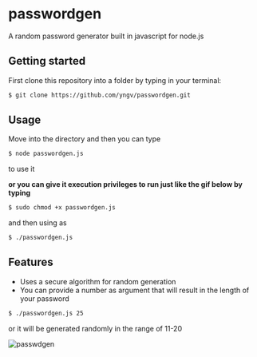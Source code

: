 # passwordgen
A random password generator built in javascript for node.js

## Getting started
First clone this repository into a folder by typing in your terminal:
```bash 
$ git clone https://github.com/yngv/passwordgen.git
```
## Usage
Move into the directory and then you can type
```bash
$ node passwordgen.js 
``` 
to use it

**or you can give it execution privileges to run just like the gif below by typing**
```bash
$ sudo chmod +x passwordgen.js
```
and then using as
```bash
$ ./passwordgen.js
```
## Features
* Uses a secure algorithm for random generation
* You can provide a number as argument that will result in the length of your password
```bash
$ ./passwordgen.js 25
```
or it will be generated randomly in the range of 11-20

![passwdgen](https://user-images.githubusercontent.com/44353611/126944296-b18a79e3-9302-408d-ba67-3e65d5dee88f.gif)
